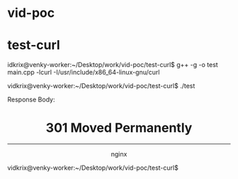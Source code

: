 # vid-poc

# test-curl

idkrix@venky-worker:~/Desktop/work/vid-poc/test-curl$ g++ -g -o test main.cpp -lcurl -I/usr/include/x86_64-linux-gnu/curl

vidkrix@venky-worker:~/Desktop/work/vid-poc/test-curl$ ./test 

Response Body:

<html>

<head><title>301 Moved Permanently</title></head>

<body>

<center><h1>301 Moved Permanently</h1></center>

<hr><center>nginx</center>

</body>

</html>

vidkrix@venky-worker:~/Desktop/work/vid-poc/test-curl$